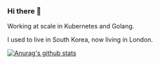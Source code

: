 ### Hi there 👋

Working at scale in Kubernetes and Golang.

I used to live in South Korea, now living in London.

[![Anurag's github stats](https://github-readme-stats.vercel.app/api?username=markwinter&count_private=true&show_icons=true&theme=radical&include_all_commits=true)](https://github.com/anuraghazra/github-readme-stats)
